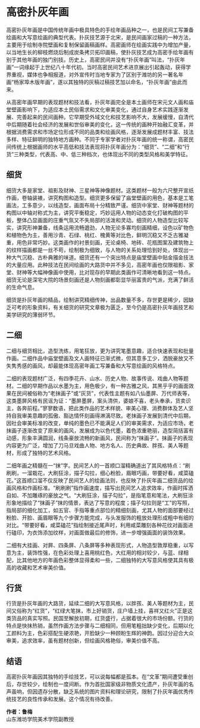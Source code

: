 # 高密扑灰年画

高密扑灰年画是中国传统年画中极具特色的手绘年画品种之一，也是民间工写兼备绘画和大写意绘画的典型代表。扑灰技艺源于北宋，是民间画家过稿的一种方法，主要用于绘制寺院壁画和复制保留画稿画样。高密画师在绘画实践中为增加产量，以当地生长的柳枝燃烧后制成炭条拷贝拓印画稿，使扑灰技艺成为高密手绘年画有别于其他年画的独门别技。历史上，高密民间并没有“扑灰年画”叫法，“扑灰年画”一词缘起于上世纪八十年代初。当时高密民间艺术进京展出引起轰动，获得学界重视，媒体也争相报道，对外宣传时当地专家为了区别于潍坊的另一著名年画“杨家埠木版年画”，遂以其独特的灰稿过稿技艺加以命名，“扑灰年画”由此而来。

从高密年画早期的表现题材和技法看，扑灰年画完全是本土画师在宋元文人画和庙堂壁画影响下，为适应本土民俗需求和文化审美变化，通过自身艺术实践逐渐发展、完善起来的民间画种。它早期受外域文化和技艺影响不大，发展缓慢，自清代中后期随着社会经济的发展和世俗审美的变化，这一传统的画种开始融汇变革，并根据消费需求和市场定位形成不同的品类和绘画风格，逐渐发展成题材丰富、技法多样、特征鲜明的独特地方画种。不同于专家学者对扑灰年画的统一称谓，高密民间传统上根据画师的水平高低和技法表现将扑灰年画分为：“细货”、“二细”和“行货”三种类型，代表高、中、低三种档次，也体现出不同的类型风格和美学特征。

## 细货

细货大多是家堂、祖影及财神、三星神等神像题材。这类题材一般为六尺整开宣纸作画，卷轴装裱，讲究构图和造型。细货更多保留了庙堂壁画的用色，基本是工笔画法，工多意少，以线造型，画面布局十分精致严谨。细货中家堂、财神等题材的构图以中轴对称式为主，讲究平衡稳定，巧妙运用人物的动态变化打破构图的平板，整体凸显画面的庄重气氛又不失局部的活泼和灵动。细货的人物造型比较写实，讲究形神兼备，线条运用流畅遒劲，人物无论多寡均刻画精细，设色以矿物色和植物色为主，善用沙青、石绿、桃红、槐黄等对比色，鲜明沉稳又不乏古雅凝重，用色非常巧妙。这类画作的衬景刻画，无论桌椅、地砖、花瓶图案及建筑物上的纹样描画都是一丝不苟，绘制极为细致，与人物的关系处理恰到好处，体现出一种大气沉稳、古朴典雅的味道。细货还有一个突出特点是庙堂壁画中贴金描金技法的大量应用。此种技法在民间绘画的大路货中并不多见，高密年画也仅限祖影、家堂、财神等大幅神像画中使用，比对现存的早期此类画作可清晰地看到这一特点。细货无论是深宅大院的场景刻画还是人物刻画都彰显华丽富贵的气派，充满了鲜活的生命气息。

细货是扑灰年画的精品，绘制讲究精细传神，出品数量不多，存世更是稀少，因缺乏可考的形象资料，有关细货的研究文章极为匮乏，至今仍是高密扑灰年画技艺和美学研究的薄弱环节。

## 二细

二细与细货相比，造型洗练，用笔狂放，更为讲究笔墨意趣，适合快速表现和批量作画。二细作品中庙堂壁画及文人画特征已渐式微，但其意多工少，洒脱豪放又不失隽秀感的画风，却最能体现高密年画工写兼备和大写意绘画的风格特点。

二细的表现题材广泛，有四季花卉、山水、历史人物、故事传说、戏曲人物等题材。二细的早期作品以水墨为主，用色极少，有一种古雅之风，其黑乎乎的画面效果在民间被俗称为“老抹画子”或“灰货”，代表性主题有如八仙墨屏、万代师表等，这类墨屏风格有民谣为证：“墨屏墨屏，案头清供，婆娘不喜，老头奉承，货卖识主，各奔前程。”寥寥数语，把此类作品的艺术样貌、审美心理、消费群体及艺人坚持自我审美意趣的孤傲、豁达情怀刻画得淋漓尽致。老抹画子发展到清代中后期，因社会审美标准的改变，单纯的墨色已不能满足人们的审美需求，为适应市场，老抹画子逐渐改变了原来的画风，发展成为以色代墨，着色浓重艳丽，造型简括富有动感，形象丰满圆润，线条豪放流畅的新画风，民间称为“抹画子”。抹画子的表现内容更为广泛，增加了刀马旦戏曲人物、地方名人、历史典故、胖孩、美人等题材，形成了独特的艺术风格。

二细年画之精髓在一“抹”字。民间艺人的一首顺口溜精确道出了其风格特点：“刷刷刷，一溜栽花，大刷狂涂，描子勾拉，细心粉脸，眉眼巧画，带要好看，咸菜磕花。”这首顺口溜不仅反映了民间艺人的绘画法则，也反映了扑灰年画二细货品的绘画风格和作画标准。“刷刷刷”指作画速度，描写出民间艺人追求效率，作画时挥洒自如、不加雕琢的豪放之气。“大刷狂涂，描子勾拉”，是指笔意和笔法，大刷狂涂形象地描绘了“抹画子”抹的情景，表达了写意的程度；描子勾拉则是“工”的写照，指局部的细化加工，如五官、手指等重点部位的精细刻画，尤其人物的面部要经过粉脸、开脸、画眉眼等九个步骤方能完成，与头发服饰的粗放处理形成粗中有细的对比。“带要好看，咸菜磕花”指绘制接近尾声时，利用咸菜雕刻各种花纹对画面进行磕印，为衣饰添加纹样，对画面做最后的修饰，进一步增强画面的装饰效果。

二细有大挂画、对屛、四条屏、八条屏等多种表现形式，人物造型敦厚稳重，以写意为主，装饰性强，在色彩处理上喜用桃红色，大红用的相对较少，与蓝、绿相配，比其他地方的年画色彩整体显得柔和一些，二细独特的大写意风格使其具有极高的收藏和艺术审美价值。

## 行货

行货是扑灰年画的大路货，延续二细的大写意风格，以胖孩、美人等题材为主，民间又俗称为“红货”，“红绿大笔抹，市上好销货，庄户墙上挂，喜祥又红火”正是这类货品的真实写照。民国至解放初期，红货盛行，占据着很大的市场份额。行货的特点是快抹热销，虽然作画方法步骤与二细相同，但用笔粗拙缺少变化，后期以化工颜料为主，色彩搭配生硬浓艳，开脸缺少一种顾盼生辉的神韵。因过分迎合大众审美，追求效率，虽有题材创新，但绘画风格艳俗，审美价值不高。

## 结语

高密扑灰年画因其独特的手绘技艺，可以说每幅都是孤本。在“文革”期间遭受重创后，存世较少，绘制也一度间断。作为首批国家级非物质文化遗产，扑灰年画的名声虽响，但因遗存分散，缺乏系统的图片资料和理论研究，限制了扑灰年画优秀传统技艺的良性传承和发展。这个情况有待改善。

**作者：鲁梅**  
山东潍坊学院美术学院副教授